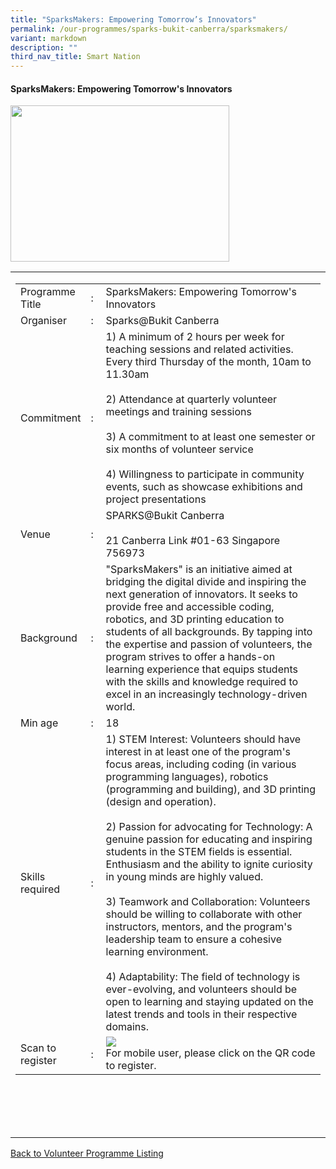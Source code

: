 ```yaml
---
title: "SparksMakers: Empowering Tomorrow’s Innovators"
permalink: /our-programmes/sparks-bukit-canberra/sparksmakers/
variant: markdown
description: ""
third_nav_title: Smart Nation
---
```

#### SparksMakers: Empowering Tomorrow's Innovators

<img style="width:350px;height:250px;" src="/images/SPARKS@Bukit%20Canberra/sparksmakers%20empowering%20tomorrows%20innvators.jpg">
<table border="0" width="100%">
	<tbody><tr>						
		<td width="60%">
			<table border="0" width="100%">
				<tbody><tr>
					<td width="20%">
						Programme Title
					</td>
					<td width="5%">
						:
					</td>
					<td>
						SparksMakers: Empowering Tomorrow's Innovators 
					</td>
				</tr>
					<tr><td width="20%">
						Organiser
					</td>
					<td width="5%">
						:
					</td>
					<td>
						Sparks@Bukit Canberra
					</td>
				</tr>
				<tr>
					<td width="20%">
						Commitment
					</td>
					<td width="5%">
						:
					</td>
					<td width="75%">						   
					1) A minimum of 2 hours per week for teaching sessions and related activities.
						Every third Thursday of the month, 10am to 11.30am<br><br>
					2) Attendance at quarterly volunteer meetings and training sessions<br><br>
					3) A commitment to at least one semester or six months of volunteer service<br><br>
					4) Willingness to participate in community events, such as showcase exhibitions and project presentations
					</td>
				</tr>
				<tr>
					<td width="20%">
					 Venue
					</td>
					<td width="5%">
						:
					</td>
					<td width="75%">
					  SPARKS@Bukit Canberra<br><br>
21 Canberra Link #01-63 Singapore 756973
					</td>
				</tr>
				<tr>
					<td width="20%">
						Background
					</td>
					<td width="5%">
						:
					</td>
					<td width="75%">
						        "SparksMakers" is an initiative aimed at bridging the digital divide and inspiring the next generation of innovators. It seeks to provide free and accessible coding, robotics, and 3D printing education to students of all backgrounds. By tapping into the expertise and passion of volunteers, the program strives to offer a hands-on learning experience that equips students with the skills and knowledge required to excel in an increasingly technology-driven world.  
					</td>
				</tr>
				<tr>
					<td width="20%">
						Min age
					</td>
					<td width="5%">
						:
					</td>
					<td width="75%">
						18
					</td>
				</tr>
		<tr>
					<td width="20%">
						Skills required
					</td>
					<td width="5%">
						:
					</td>
					<td>
						       1) STEM Interest: Volunteers should have interest in at least one of the program's focus areas, including coding (in various programming languages), robotics (programming and building), and 3D printing (design and operation).<br><br>
						       2) Passion for advocating for Technology: A genuine passion for educating and inspiring students in the STEM fields is essential. Enthusiasm and the ability to ignite curiosity in young minds are highly valued.<br><br>
									3) Teamwork and Collaboration: Volunteers should be willing to collaborate with other instructors, mentors, and the program's leadership team to ensure a cohesive learning environment.<br><br>
									4) Adaptability: The field of technology is ever-evolving, and volunteers should be open to learning and staying updated on the latest trends and tools in their respective domains.
			</td>
				</tr>
		<tr>
					<td width="20%">
						Scan to register
					</td>
					<td width="5%">
						:
					</td>
					<td><a href="https://form.gov.sg/64ae6ec323e5470011bfdc1c">
						<img style="width=60px;height=60px;" src="/images/SPARKS@Bukit%20Canberra/art%20dream%20alive%20qr.png"></a><br>
						        For mobile user, please click on the QR code to register.
				</td></tr>
</tbody></table>


<br>
			<br>
			<br>
			<br>
			
</td></tr></tbody></table>
<a href="/our-programmes/sparks-bukit-canberra/volunteering-opportunities/">
	Back to Volunteer Programme Listing</a>